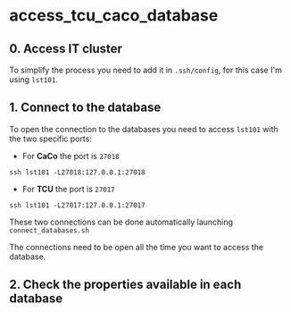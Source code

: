 # access_tcu_caco_database

## 0. Access IT cluster
To simplify the process you need to add it in `.ssh/config`, for this case I'm using `lst101`.

## 1. Connect to the database
To open the connection to the databases you need to access `lst101` with the two specific ports:
* For **CaCo** the port is `27018`
```
ssh lst101 -L27018:127.0.0.1:27018
```
* For **TCU** the port is `27017`
```
ssh lst101 -L27017:127.0.0.1:27017
```
These two connections can be done automatically launching `connect_databases.sh`

The connections need to be open all the time you want to access the database.

## 2. Check the properties available in each database
